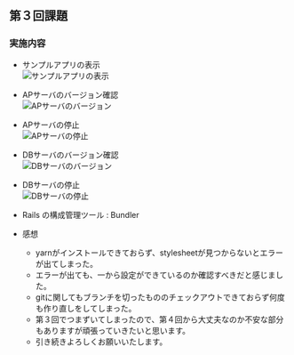 ## 第３回課題

### 実施内容
- サンプルアプリの表示<br>
![サンプルアプリの表示](/image/sample.image.png)

- APサーバのバージョン確認<br>
![APサーバのバージョン](/image/sample.image2.png)

- APサーバの停止<br>
![APサーバの停止](/image/sample.image4.png)

- DBサーバのバージョン確認<br>
![DBサーバのバージョン](/image/sample.image3.png)

- DBサーバの停止<br>
![DBサーバの停止](/image/sample.image5.png)

- Rails の構成管理ツール : Bundler

- 感想
    - yarnがインストールできておらず、stylesheetが見つからないとエラーが出てしまった。
    - エラーが出ても、一から設定ができているのか確認すべきだと感じました。
    - gitに関してもブランチを切ったもののチェックアウトできておらず何度も作り直しをしてしまった。
    - 第３回でつまずいてしまったので、第４回から大丈夫なのか不安な部分もありますが頑張っていきたいと思います。
    - 引き続きよろしくお願いいたします。